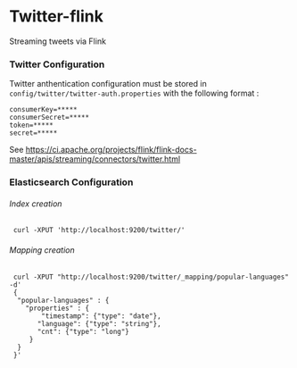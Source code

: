 # Twitter-flink

Streaming tweets via Flink

### Twitter Configuration

Twitter anthentication configuration must be stored in 
`config/twitter/twitter-auth.properties`  with the following format : 

```
consumerKey=*****
consumerSecret=*****
token=*****
secret=*****
```

See https://ci.apache.org/projects/flink/flink-docs-master/apis/streaming/connectors/twitter.html
 
 
### Elasticsearch Configuration 
 
###### Index creation

```
 curl -XPUT 'http://localhost:9200/twitter/'
```
 
###### Mapping creation

```
 curl -XPUT "http://localhost:9200/twitter/_mapping/popular-languages" -d'
 {
  "popular-languages" : {
    "properties" : {
    	"timestamp": {"type": "date"},
       "language": {"type": "string"},
       "cnt": {"type": "long"}
     }
  } 
 }'
```